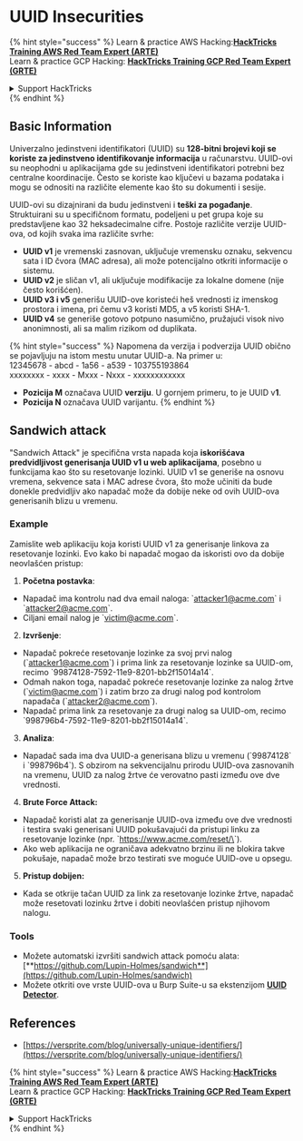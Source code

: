 # UUID Insecurities

{% hint style="success" %}
Learn & practice AWS Hacking:<img src="/.gitbook/assets/arte.png" alt="" data-size="line">[**HackTricks Training AWS Red Team Expert (ARTE)**](https://training.hacktricks.xyz/courses/arte)<img src="/.gitbook/assets/arte.png" alt="" data-size="line">\
Learn & practice GCP Hacking: <img src="/.gitbook/assets/grte.png" alt="" data-size="line">[**HackTricks Training GCP Red Team Expert (GRTE)**<img src="/.gitbook/assets/grte.png" alt="" data-size="line">](https://training.hacktricks.xyz/courses/grte)

<details>

<summary>Support HackTricks</summary>

* Check the [**subscription plans**](https://github.com/sponsors/carlospolop)!
* **Join the** 💬 [**Discord group**](https://discord.gg/hRep4RUj7f) or the [**telegram group**](https://t.me/peass) or **follow** us on **Twitter** 🐦 [**@hacktricks\_live**](https://twitter.com/hacktricks\_live)**.**
* **Share hacking tricks by submitting PRs to the** [**HackTricks**](https://github.com/carlospolop/hacktricks) and [**HackTricks Cloud**](https://github.com/carlospolop/hacktricks-cloud) github repos.

</details>
{% endhint %}

## Basic Information

Univerzalno jedinstveni identifikatori (UUID) su **128-bitni brojevi koji se koriste za jedinstveno identifikovanje informacija** u računarstvu. UUID-ovi su neophodni u aplikacijama gde su jedinstveni identifikatori potrebni bez centralne koordinacije. Često se koriste kao ključevi u bazama podataka i mogu se odnositi na različite elemente kao što su dokumenti i sesije.

UUID-ovi su dizajnirani da budu jedinstveni i **teški za pogađanje**. Struktuirani su u specifičnom formatu, podeljeni u pet grupa koje su predstavljene kao 32 heksadecimalne cifre. Postoje različite verzije UUID-ova, od kojih svaka ima različite svrhe:

* **UUID v1** je vremenski zasnovan, uključuje vremensku oznaku, sekvencu sata i ID čvora (MAC adresa), ali može potencijalno otkriti informacije o sistemu.
* **UUID v2** je sličan v1, ali uključuje modifikacije za lokalne domene (nije često korišćen).
* **UUID v3 i v5** generišu UUID-ove koristeći heš vrednosti iz imenskog prostora i imena, pri čemu v3 koristi MD5, a v5 koristi SHA-1.
* **UUID v4** se generiše gotovo potpuno nasumično, pružajući visok nivo anonimnosti, ali sa malim rizikom od duplikata.

{% hint style="success" %}
Napomena da verzija i podverzija UUID obično se pojavljuju na istom mestu unutar UUID-a. Na primer u:\
12345678 - abcd - 1a56 - a539 - 103755193864\
xxxxxxxx  - xxxx - Mxxx - Nxxx - xxxxxxxxxxxx

* **Pozicija M** označava UUID **verziju**. U gornjem primeru, to je UUID v**1**.
* **Pozicija N** označava UUID varijantu.
{% endhint %}

## Sandwich attack

"Sandwich Attack" je specifična vrsta napada koja **iskorišćava predvidljivost generisanja UUID v1 u web aplikacijama**, posebno u funkcijama kao što su resetovanje lozinki. UUID v1 se generiše na osnovu vremena, sekvence sata i MAC adrese čvora, što može učiniti da bude donekle predvidljiv ako napadač može da dobije neke od ovih UUID-ova generisanih blizu u vremenu.

### Example

Zamislite web aplikaciju koja koristi UUID v1 za generisanje linkova za resetovanje lozinki. Evo kako bi napadač mogao da iskoristi ovo da dobije neovlašćen pristup:

1. **Početna postavka**:

* Napadač ima kontrolu nad dva email naloga: \`attacker1@acme.com\` i \`attacker2@acme.com\`.
* Ciljani email nalog je \`victim@acme.com\`.

2. **Izvršenje**:

* Napadač pokreće resetovanje lozinke za svoj prvi nalog (\`attacker1@acme.com\`) i prima link za resetovanje lozinke sa UUID-om, recimo \`99874128-7592-11e9-8201-bb2f15014a14\`.
* Odmah nakon toga, napadač pokreće resetovanje lozinke za nalog žrtve (\`victim@acme.com\`) i zatim brzo za drugi nalog pod kontrolom napadača (\`attacker2@acme.com\`).
* Napadač prima link za resetovanje za drugi nalog sa UUID-om, recimo \`998796b4-7592-11e9-8201-bb2f15014a14\`.

3. **Analiza**:

* Napadač sada ima dva UUID-a generisana blizu u vremenu (\`99874128\` i \`998796b4\`). S obzirom na sekvencijalnu prirodu UUID-ova zasnovanih na vremenu, UUID za nalog žrtve će verovatno pasti između ove dve vrednosti.

4. **Brute Force Attack:**

* Napadač koristi alat za generisanje UUID-ova između ove dve vrednosti i testira svaki generisani UUID pokušavajući da pristupi linku za resetovanje lozinke (npr. \`https://www.acme.com/reset/\<generated-UUID>\`).
* Ako web aplikacija ne ograničava adekvatno brzinu ili ne blokira takve pokušaje, napadač može brzo testirati sve moguće UUID-ove u opsegu.

5. **Pristup dobijen:**

* Kada se otkrije tačan UUID za link za resetovanje lozinke žrtve, napadač može resetovati lozinku žrtve i dobiti neovlašćen pristup njihovom nalogu.

### Tools

* Možete automatski izvršiti sandwich attack pomoću alata: [**https://github.com/Lupin-Holmes/sandwich**](https://github.com/Lupin-Holmes/sandwich)
* Možete otkriti ove vrste UUID-ova u Burp Suite-u sa ekstenzijom [**UUID Detector**](https://portswigger.net/bappstore/65f32f209a72480ea5f1a0dac4f38248).

## References

* [https://versprite.com/blog/universally-unique-identifiers/](https://versprite.com/blog/universally-unique-identifiers/)

{% hint style="success" %}
Learn & practice AWS Hacking:<img src="/.gitbook/assets/arte.png" alt="" data-size="line">[**HackTricks Training AWS Red Team Expert (ARTE)**](https://training.hacktricks.xyz/courses/arte)<img src="/.gitbook/assets/arte.png" alt="" data-size="line">\
Learn & practice GCP Hacking: <img src="/.gitbook/assets/grte.png" alt="" data-size="line">[**HackTricks Training GCP Red Team Expert (GRTE)**<img src="/.gitbook/assets/grte.png" alt="" data-size="line">](https://training.hacktricks.xyz/courses/grte)

<details>

<summary>Support HackTricks</summary>

* Check the [**subscription plans**](https://github.com/sponsors/carlospolop)!
* **Join the** 💬 [**Discord group**](https://discord.gg/hRep4RUj7f) or the [**telegram group**](https://t.me/peass) or **follow** us on **Twitter** 🐦 [**@hacktricks\_live**](https://twitter.com/hacktricks\_live)**.**
* **Share hacking tricks by submitting PRs to the** [**HackTricks**](https://github.com/carlospolop/hacktricks) and [**HackTricks Cloud**](https://github.com/carlospolop/hacktricks-cloud) github repos.

</details>
{% endhint %}
